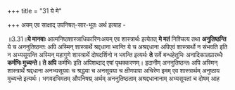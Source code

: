 +++
title = "31 ये मे"

+++
अयम् एव साक्षाद् उपनिषत्-सार-भूतः अर्थ इत्याह -

॥3.31॥**ये मानवाः** आत्मनिष्ठशास्त्राधिकारिणःअयम् एव शास्त्रार्थः
इत्येतत् **मे मतं** निश्चित्य तथा **अनुतिष्ठन्ति** ये च अननुतिष्ठन्तः
अपि अस्मिन् शास्त्रार्थे श्रद्दधाना भवन्ति ये च अश्रद्दधाना अपिएवं
शास्त्रार्थो न संभवति इति न अभ्यसूयन्ति अस्मिन् महागुणे शास्त्रार्थे
दोषदर्शिनो न भवन्ति इत्यर्थः **ते** सर्वे बन्धहेतुभिः अनादिकालप्रारब्धैः
**कर्मभिः मुच्यन्ते। ते अपि** कर्मभिः इति अपिशब्दाद् एषां पृथक्करणम्।
इदानीम् अननुतिष्ठन्तः अपि अस्मिन् शास्त्रार्थे श्रद्दधाना अनभ्यसूयवः च
श्रद्धया च अनसूयया च क्षीणपापा अचिरेण इमम् एव शास्त्रार्थम् अनुष्ठाय
मुच्यन्ते इत्यर्थः। भगवदभिमतम् औपनिषद्म् अर्थम् अननुतिष्ठताम्
अश्रद्दधानानाम् अभ्यसूयतां च दोषम् आह
